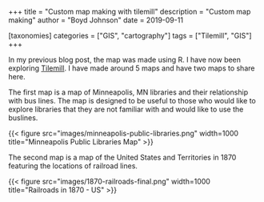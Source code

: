 +++
title = "Custom map making with tilemill"
description = "Custom map making"
author = "Boyd Johnson"
date = 2019-09-11

[taxonomies]
categories = ["GIS", "cartography"]
tags = ["Tilemill", "GIS"]
+++

In my previous blog post, the map was made using R. I have now been exploring [Tilemill](https://github.com/tilemill-project/tilemill). I have made around 5 maps and have two maps to share here.

The first map is a map of Minneapolis, MN libraries and their relationship with bus lines. The map is designed to be useful to those who would like to explore libraries that they are not familiar with and would like to use the buslines.

{{< figure src="images/minneapolis-public-libraries.png" width=1000 title="Minneapolis Public Libraries Map" >}}

The second map is a map of the United States and Territories in 1870 featuring the locations of railroad lines.

{{< figure src="images/1870-railroads-final.png" width=1000 title="Railroads in 1870 - US" >}}
